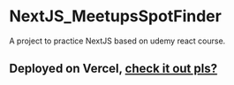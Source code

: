 # NextJS_MeetupsSpotFinder

A project to practice NextJS based on udemy react course.

## Deployed on Vercel, [check it out pls?](https://next-js-meetups-spot-finder.vercel.app)
